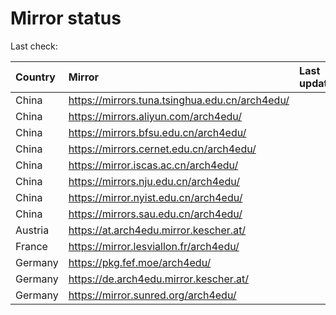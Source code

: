 <script src="./time.js"></script>
# Mirror status
Last check: <script type="text/javascript">localize(1713259082.2373927);</script>

|Country|Mirror|Last update|
|:------|:-----|:----------|
|China|https://mirrors.tuna.tsinghua.edu.cn/arch4edu/|<script type="text/javascript">localize(1713249105);</script>|
|China|https://mirrors.aliyun.com/arch4edu/|<script type="text/javascript">localize(1713205757);</script>|
|China|https://mirrors.bfsu.edu.cn/arch4edu/|<script type="text/javascript">localize(1713205757);</script>|
|China|https://mirrors.cernet.edu.cn/arch4edu/|<script type="text/javascript">localize(1713249105);</script>|
|China|https://mirror.iscas.ac.cn/arch4edu/|<script type="text/javascript">localize(1713205757);</script>|
|China|https://mirrors.nju.edu.cn/arch4edu/|<script type="text/javascript">localize(1713205757);</script>|
|China|https://mirror.nyist.edu.cn/arch4edu/|<script type="text/javascript">localize(1713205757);</script>|
|China|https://mirrors.sau.edu.cn/arch4edu/|<script type="text/javascript">localize(1713249105);</script>|
|Austria|https://at.arch4edu.mirror.kescher.at/|<script type="text/javascript">localize(1713249105);</script>|
|France|https://mirror.lesviallon.fr/arch4edu/|<script type="text/javascript">localize(1713205757);</script>|
|Germany|https://pkg.fef.moe/arch4edu/|<script type="text/javascript">localize(1713249105);</script>|
|Germany|https://de.arch4edu.mirror.kescher.at/|<script type="text/javascript">localize(1713249105);</script>|
|Germany|https://mirror.sunred.org/arch4edu/|<script type="text/javascript">localize(1713249105);</script>|

<script src="./tablefilter/tablefilter.js"></script>
<script src="./table.js"></script>